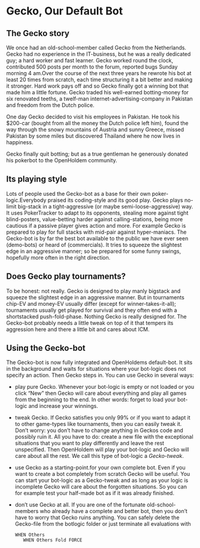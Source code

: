# Gecko, Our Default Bot

## The Gecko story

We once had an old-school-member called Gecko from the Netherlands.
Gecko had no experience in the IT-business, but he was a really
dedicated guy; a hard worker and fast learner. Gecko worked round the
clock, contributed 500 posts per month to the forum, reported bugs
Sunday morning 4 am.Over the course of the next three years he rewrote
his bot at least 20 times from scratch, each time structuring it a bit
better and making it stronger. Hard work pays off and so Gecko finally
got a winning bot that made him a little fortune. Gecko traded his
well-earned botting-money for six renovated teeths, a twelf-man
internet-advertising-company in Pakistan and freedom from the Dutch
police.

One day Gecko decided to visit his employees in Pakistan. He took his
\$200-car (bought from all the money the Dutch police left him), found
the way through the snowy mountains of Austria and sunny Greece, missed
Pakistan by some miles but discovered Thailand where he now lives in
happiness.

Gecko finally quit botting; but as a true gentleman he generously
donated his pokerbot to the OpenHoldem community.

## Its playing style 

Lots of people used the Gecko-bot as a base for their own
poker-logic.Everybody praised its coding-style and its good play. Gecko
plays no-limit big-stack in a tight-aggressive (or maybe
semi-loose-aggressive) way. It uses PokerTracker to adapt to its
opponents, stealing more against tight blind-posters, value-betting
harder against calling-stations, being more cautious if a passive player
gives action and more. For example Gecko is prepared to play for full
stacks with mid-pair against hyper-maniacs. The Gecko-bot is by far the
best bot available to the public we have ever seen (demo-bots) or heard
of (commercials). It tries to squeeze the slightest edge in an
aggressive manner; so be prepared for some funny swings, hopefully more
often in the right direction.

## Does Gecko play tournaments?

To be honest: not really. Gecko is designed to play manly bigstack and
squeeze the slightest edge in an aggressive manner. But in tournaments
chip-EV and money-EV usually differ (except for winner-takes-it-all);
tournaments usually get played for survival and they often end with a
shortstacked push-fold-phase. Nothing Gecko is really designed for. The
Gecko-bot probably needs a little tweak on top of it that tempers its
aggression here and there a little bit and cares about ICM.

## Using the Gecko-bot

The Gecko-bot is now fully integrated and OpenHoldems default-bot. It
sits in the background and waits for situations where your bot-logic
does not specify an action. Then Gecko steps in. You can use Gecko in
several ways:

- play pure Gecko. Whenever your bot-logic is empty or not loaded or you
  click “New” then Gecko will care about everything and play all games
  from the beginning to the end. In other words: forget to load your
  bot-logic and increase your winnings.

- tweak Gecko. If Gecko satisfies you only 99% or if you want to adapt
  it to other game-types like tournaments, then you can easily tweak it.
  Don’t worry: you don’t have to change anything in Geckos code and
  possibly ruin it. All you have to do: create a new file with the
  exceptional situations that you want to play differently and leave the
  rest unspecified. Then OpenHoldem will play your bot-logic and Gecko
  will care about all the rest. We call this type of bot-logic a
  *Gecko-tweak*.

- use Gecko as a starting-point.for your own complete bot. Even if you
  want to create a bot completely from scratch Gecko will be useful. You
  can start your bot-logic as a Gecko-tweak and as long as your logic is
  incomplete Gecko will care about the forgotten situations. So you can
  for example test your half-made bot as if it was already finished.

- don’t use Gecko at all. If you are one of the fortunate
  old-school-members who already have a complete and better bot, then
  you don’t have to worry that Gecko ruins anything. You can safely
  delete the Gecko-file from the botlogic folder or just terminate all
  evaluations with  

      WHEN Others
         WHEN Others Fold FORCE
